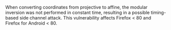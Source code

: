 When converting coordinates from projective to affine, the modular inversion was not performed in constant time, resulting in a possible timing-based side channel attack. This vulnerability affects Firefox < 80 and Firefox for Android < 80.